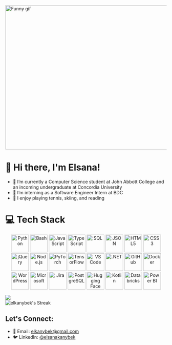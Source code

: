 <img src="https://media3.giphy.com/media/v1.Y2lkPTc5MGI3NjExbWUxc29odjByaDk2MDd5MGhqZXo2NXpqcnc4cnl5ZG1zY3AyY3RzZiZlcD12MV9pbnRlcm5hbF9naWZfYnlfaWQmY3Q9Zw/L1R1tvI9svkIWwpVYr/giphy.gif" alt="Funny gif" width="900" height="450"/>

# 🌷 Hi there, I'm Elsana! 

- 🔭 I’m currently a Computer Science student at John Abbott College and an incoming undergraduate at Concordia University  
- 🌱 I’m interning as a Software Engineer Intern at BDC  
- 💬 I enjoy playing tennis, skiing, and reading



# 💻 Tech Stack

<p align="center">
  <img src="https://www.vectorlogo.zone/logos/python/python-icon.svg" alt="Python" width="55" height="55"/>
  <img src="https://www.vectorlogo.zone/logos/gnu_bash/gnu_bash-icon.svg" alt="Bash" width="55" height="55"/>
  <img src="https://www.vectorlogo.zone/logos/javascript/javascript-icon.svg" alt="JavaScript" width="55" height="55"/>
  <img src="https://www.vectorlogo.zone/logos/typescriptlang/typescriptlang-icon.svg" alt="TypeScript" width="55" height="55"/>
  <img src="https://www.vectorlogo.zone/logos/sqlite/sqlite-icon.svg" alt="SQL" width="55" height="55"/>
  <img src="https://www.vectorlogo.zone/logos/json/json-icon.svg" alt="JSON" width="55" height="55"/>
  <img src="https://www.vectorlogo.zone/logos/w3_html5/w3_html5-icon.svg" alt="HTML5" width="55" height="55"/>
  <img src="https://www.vectorlogo.zone/logos/w3_css/w3_css-icon.svg" alt="CSS3" width="55" height="55"/>
  <img src="https://www.vectorlogo.zone/logos/jquery/jquery-icon.svg" alt="jQuery" width="55" height="55"/>
  <img src="https://www.vectorlogo.zone/logos/nodejs/nodejs-icon.svg" alt="Node.js" width="55" height="55"/>
  <img src="https://www.vectorlogo.zone/logos/pytorch/pytorch-icon.svg" alt="PyTorch" width="55" height="55"/>
  <img src="https://www.vectorlogo.zone/logos/tensorflow/tensorflow-icon.svg" alt="TensorFlow" width="55" height="55"/>
  <img src="https://www.vectorlogo.zone/logos/visualstudio_code/visualstudio_code-icon.svg" alt="VS Code" width="55" height="55"/>
  <img src="https://www.vectorlogo.zone/logos/dotnet/dotnet-icon.svg" alt=".NET" width="55" height="55"/>
  <img src="https://www.vectorlogo.zone/logos/github/github-icon.svg" alt="GitHub" width="55" height="55"/>
  <img src="https://www.vectorlogo.zone/logos/docker/docker-icon.svg" alt="Docker" width="55" height="55"/>
  <img src="https://www.vectorlogo.zone/logos/wordpress/wordpress-icon.svg" alt="WordPress" width="55" height="55"/>
  <img src="https://www.vectorlogo.zone/logos/microsoft/microsoft-icon.svg" alt="Microsoft" width="55" height="55"/>
  <img src="https://www.vectorlogo.zone/logos/atlassian_jira/atlassian_jira-icon.svg" alt="Jira" width="55" height="55"/>
  <img src="https://www.vectorlogo.zone/logos/postgresql/postgresql-icon.svg" alt="PostgreSQL" width="55" height="55"/>
  <img src="https://huggingface.co/front/assets/huggingface_logo.svg" alt="Hugging Face" width="55" height="55"/>
  <img src="https://www.vectorlogo.zone/logos/kotlinlang/kotlinlang-icon.svg" alt="Kotlin" width="55" height="55"/>
  <img src="https://www.vectorlogo.zone/logos/databricks/databricks-icon.svg" alt="Databricks" width="55" height="55"/>
  <img src="https://www.vectorlogo.zone/logos/microsoft_powerbi/microsoft_powerbi-icon.svg" alt="Power BI" width="55" height="55"/>

</p>


<!-- GitHub stats from https://github.com/anuraghazra/github-readme-stats -->
![](https://github-readme-stats.vercel.app/api/top-langs/?username=elkanybek&theme=tokyonight&hide_border=true&include_all_commits=true&count_private=true&layout=compact)
</br>
![elkanybek's Streak](https://github-readme-streak-stats.herokuapp.com/?user=elkanybek&theme=tokyonight&hide_border=true&include_all_commits=true&count_private=true&layout=compact)

## Let's Connect:
- 📧 Email: [elkanybek@gmail.com](mailto:elkanybek@gmail.com)
- 🐦 LinkedIn: [@elsanakanybek](https://www.linkedin.com/in/elsanakanybek/)